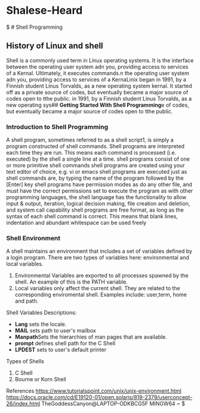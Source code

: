 # Shalese-Heard
$ # Shell Programming


## **History of Linux and shell**
Shell is a commonly used term in Linux operating systems. It is the interface between the operating user system adn you, providing access to services of a Kernal. Ultimately, it executes commands.n the operating user system adn you, providing access to services of a KernaLinix began in 1991, by a Finnish student Linus Torvalds, as a new operating system kernal. It started off as a private source of codes, but eventually became a major source of codes open to tthe public. in 1991, by a Finnish student Linus Torvalds, as a new operating sys## **Getting Started With Shell Programming**e of codes, but eventually became a major source of codes open to tthe public.
### **Introduction to Shell Programming**
A shell program, sometimes referred to as a shell script1, is simply a program constructed of shell commands. Shell programs are interpreted each time they are run. This means each command is processed (i.e. executed) by the shell a single line at a time.
shell programs consist of one or more primitive shell commands
shell programs are created using your text editor of choice, e.g. vi or emacs
shell programs are executed just as shell commands are, by typing the name of the program followed by the [Enter] key
shell programs have permission modes as do any other file, and must have the correct permissions set to execute the program
as with other programming languages, the shell language has the functionality to allow input & output, iteration, logical decision making, file creation and deletion, and system call capability
shell programs are free format, as long as the syntax of each shell command is correct. This means that blank lines, indentation and abundant whitespace can be used freely
### **Shell Environment**
A shell maintains an environment that includes a set of variables defined by a login program. There are two types of variables here: environmental and local variables. 
1. Environmental Variables are exported to all processes spawned by the shell. An example of this is the PATH variable.
2. Local variables only affect the current shell. They are related to the corresponding enviromental shell. Examples include: user,term, home and path.

Shell Variables Descriptions:

* **Lang** sets the locale.
* **MAIL** sets path to user's mailbox
* **Manpath**Sets the hierarchies of man pages that are available. 
* **prompt** defines shell path for the C Shell
* **LPDEST** sets to user's default printer

Types of Shells
1. C Shell
2. Bourne or Korn Shell


References
https://www.tutorialspoint.com/unix/unix-environment.html
https://docs.oracle.com/cd/E19120-01/open.solaris/819-2379/userconcept-26/index.html
TheGoddessCanyon@LAPTOP-ODKBCG5F MINGW64 ~
$
